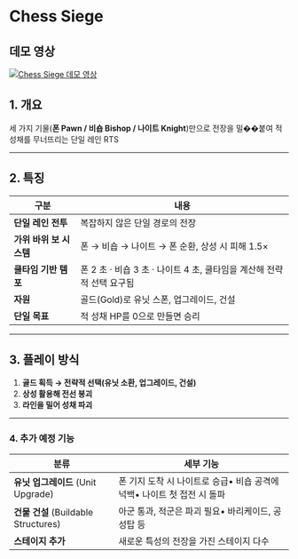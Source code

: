 ﻿# Chess Siege

## 데모 영상

[![Chess Siege 데모 영상](https://img.youtube.com/vi/HRmko2l1RnI/0.jpg)](https://youtu.be/HRmko2l1RnI?si=Q9jC8d8IN5zYlUEo)

## 1. 개요

세 가지 기물(**폰 Pawn / 비숍 Bishop / 나이트 Knight**)만으로 전장을 밀��붙여 적 성채를 무너뜨리는 단일 레인 RTS

---

## 2. 특징

| 구분 | 내용                                            |
| --- |-----------------------------------------------|
| **단일 레인 전투** | 복잡하지 않은 단일 경로의 전장                             |
| **가위 바위 보 시스템** | 폰 → 비숍 → 나이트 → 폰 순환, 상성 시 피해 1.5×             |
| **쿨타임 기반 템포** | 폰 2 초 · 비숍 3 초 · 나이트 4 초, 쿨타임을 계산해 전략적 선택 요구됨 |
| **자원** | 골드(Gold)로 유닛 스폰, 업그레이드, 건설                    |
| **단일 목표** | 적 성채 HP를 0으로 만들면 승리                           |

---

## 3. 플레이 방식

1. **골드 획득 → 전략적 선택(유닛 소환, 업그레이드, 건설)**
2. **상성 활용해 전선 붕괴**
3. **라인을 밀어 성채 파괴**

---

### 4. 추가 예정 기능

| 분류 | 세부 기능                                       |
| --- |---------------------------------------------|
| **유닛 업그레이드** (Unit Upgrade) | 폰 기지 도착 시 나이트로 승급• 비숍 공격에 넉백• 나이트 첫 접전 시 돌파 |
| **건물 건설** (Buildable Structures) | 아군 통과, 적군은 파괴 필요• 바리케이드, 공성탑 등              |
| **스테이지 추가** | 새로운 특성의 전장을 가진 스테이지 다수                      |
